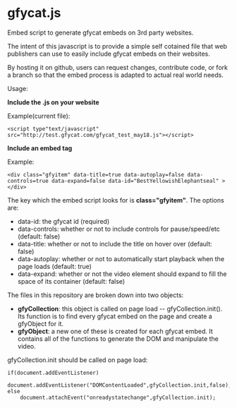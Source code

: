 gfycat.js
=========

Embed script to generate gfycat embeds on 3rd party websites.

The intent of this javascript is to provide a simple self cotained file that web publishers can use to easily include gfycat embeds on their websites.  
  
By hosting it on github, users can request changes, contribute code, or fork a branch so that the embed process is adapted to actual real world needs.  
  
Usage:  
  
**Include the .js on your website**

Example(current file):
  
    <script type"text/javascript" src="http://test.gfycat.com/gfycat_test_may18.js"></script>

**Include an embed tag**

Example: 
  
    <div class="gfyitem" data-title=true data-autoplay=false data-controls=true data-expand=false data-id="BestYellowishElephantseal" ></div> 
    
The key which the embed script looks for is **class="gfyitem"**.  The options are:  
  
* data-id: the gfycat id (required)
* data-controls: whether or not to include controls for pause/speed/etc (default: false)
* data-title: whether or not to include the title on hover over (default: false)
* data-autoplay: whether or not to automatically start playback when the page loads (default: true)
* data-expand: whether or not the video element should expand to fill the space of its container (default: false)  
     
The files in this repository are broken down into two objects:  
  
* **gfyCollection**: this object is called on page load --  gfyCollection.init().  Its function is to find every gfycat embed on the page and create a gfyObject for it.  
* **gfyObject**:  a new one of these is created for each gfycat embed.  It contains all of the functions to generate the DOM and manipulate the video.  

gfyCollection.init should be called on page load:  
  
    if(document.addEventListener)
        document.addEventListener("DOMContentLoaded",gfyCollection.init,false);
    else
        document.attachEvent("onreadystatechange",gfyCollection.init);
